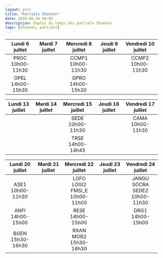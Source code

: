 ```yaml
---
layout: post
title: "Partiels Shannon"
date: 2020-06-30 00:05
description: Emploi du temps des partiels Shannon
tags: [Shannon, partiels]
---
```


|Lundi 6 juillet|Mardi 7 juillet|Mercredi 8 juillet|Jeudi 9 juillet|Vendredi 10 juillet|
|:-------------:|:-------------:|:----------------:|:-------------:|:-----------------:|
|PROC<br/>10h00-11h30|   |CCMP1<br/>10h00-11h30|   |CCMP2<br/>10h00-11h30|
|OPEL<br/>14h00-15h30|   |GPRO<br/>14h00-15h30|   |   |

|Lundi 13 juillet|Mardi 14 juillet|Mercredi 15 juillet|Jeudi 16 juillet|Vendredi 17 juillet|
|:--------------:|:--------------:|:------------------:|:--------------:|:-----------------:|
|                |                |SEDE<br/>10h00-11h30|                |CAMA<br/>10h00-11h30|
|                |                |TRSE<br/>14h00-14h45|                |                   |

|Lundi 20 juillet|Mardi 21 juillet|Mercredi 22 juillet|Jeudi 23 juillet|Vendredi 24 juillet|
|:--------------:|:--------------:|:-----------------:|:--------------:|:-----------------:|
|ASE1<br/>10h00-11h30||LOFO<br/>LOGI2<br/>FMSI\_E<br/>10h00-11h00||JANGU<br/>SOCRA<br/>SEDE2<br/>10h00-11h30|
|ANFI<br/>14h00-15h00||RESE<br/>14h00-15h00||DRG1<br/>14h00-15h00|
|BGEN<br/>15h30-16h30||RXAN<br/>MOB2<br/>15h30-16h30|||
